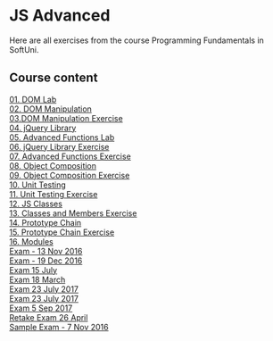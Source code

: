 # JS Advanced
Here are all exercises from the course Programming Fundamentals in SoftUni. 

## Course content
[01. DOM Lab](https://github.com/Svetloslav15/JS-Advanced/tree/master/01.%20DOM%20Lab)</br>
[02. DOM Manipulation](https://github.com/Svetloslav15/JS-Advanced/tree/master/02.%20DOM%20Manipulation)</br>
[03.DOM Manipulation Exercise](https://github.com/Svetloslav15/JS-Advanced/tree/master/03.DOM%20Manipulation%20Exercise)</br>
[04. jQuery Library](https://github.com/Svetloslav15/JS-Advanced/tree/master/04.%20jQuery%20Library)</br>
[05. Advanced Functions Lab]([https://github.com/Svetloslav15/JS-Advanced/tree/master/05.%20Advanced%20Functions%20Lab)</br>
[06. jQuery Library Exercise](https://github.com/Svetloslav15/JS-Advanced/tree/master/05.%20jQuery%20Library%20Exercise)</br>
[07. Advanced Functions Exercise](https://github.com/Svetloslav15/JS-Advanced/tree/master/07.%20Advanced%20Functions%20Exercise)</br>
[08. Object Composition](https://github.com/Svetloslav15/JS-Advanced/tree/master/08.%20Object%20Composition)</br>
[09. Object Composition Exercise](https://github.com/Svetloslav15/JS-Advanced/tree/master/09.%20Object%20Composition%20Exercise)</br>
[10. Unit Testing](https://github.com/Svetloslav15/JS-Advanced/tree/master/10.%20Unit%20Testing)</br>
[11. Unit Testing Exercise](https://github.com/Svetloslav15/JS-Advanced/tree/master/11.%20Unit%20Testing%20Exercise)</br>
[12. JS Classes](https://github.com/Svetloslav15/JS-Advanced/tree/master/12.%20JS%20Classes)</br>
[13. Classes and Members Exercise](https://github.com/Svetloslav15/JS-Advanced/tree/master/13.%20Classes%20and%20Members%20Exercise)</br>
[14. Prototype Chain](https://github.com/Svetloslav15/JS-Advanced/tree/master/14.%20Prototype%20Chain)</br>
[15. Prototype Chain Exercise](https://github.com/Svetloslav15/JS-Advanced/tree/master/15.%20Prototype%20Chain%20Exercise)</br>
[16. Modules](https://github.com/Svetloslav15/JS-Advanced/tree/master/16.%20Modules)</br>
[Exam - 13 Nov 2016](https://github.com/Svetloslav15/JS-Advanced/tree/master/Exam%20-%2013%20Nov%202016)</br>
[Exam - 19 Dec 2016](https://github.com/Svetloslav15/JS-Advanced/tree/master/Exam%20-%2019%20Dec%202016)</br>
[Exam 15 July](https://github.com/Svetloslav15/JS-Advanced/tree/master/Exam%2015%20July)</br>
[Exam 18 March](https://github.com/Svetloslav15/JS-Advanced/tree/master/Exam%2018%20March)</br>
[Exam 23 July 2017](https://github.com/Svetloslav15/JS-Advanced/tree/master/Exam%2023%20July%202017)</br>
[Exam 23 July 2017](https://github.com/Svetloslav15/JS-Advanced/tree/master/Exam%205%20Sep%202017)</br>
[Exam 5 Sep 2017](https://github.com/Svetloslav15/JS-Advanced/tree/master/Exam%205%20Sep%202017)</br>
[Retake Exam 26 April](https://github.com/Svetloslav15/JS-Advanced/tree/master/Retake%20Exam%2026%20April)</br>
[Sample Exam - 7 Nov 2016](https://github.com/Svetloslav15/JS-Advanced/tree/master/Sample%20Exam%20-%207%20Nov%202016)</br>
